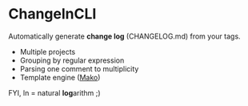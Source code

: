 ChangelnCLI
===================

Automatically generate **change log** (CHANGELOG.md) from your tags.

* Multiple projects
* Grouping by regular expression
* Parsing one comment to multiplicity
* Template engine ([Mako](https://www.makotemplates.org/))

FYI, ln	= natural **log**arithm ;)